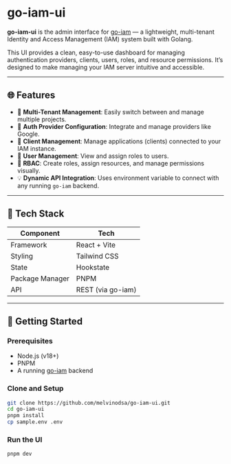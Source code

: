 # go-iam-ui

**go-iam-ui** is the admin interface for [go-iam](https://github.com/melvinodsa/go-iam) — a lightweight, multi-tenant Identity and Access Management (IAM) system built with Golang.

This UI provides a clean, easy-to-use dashboard for managing authentication providers, clients, users, roles, and resource permissions. It’s designed to make managing your IAM server intuitive and accessible.

---

## 🌐 Features

- 🔀 **Multi-Tenant Management**: Easily switch between and manage multiple projects.
- 🔐 **Auth Provider Configuration**: Integrate and manage providers like Google.
- 🧩 **Client Management**: Manage applications (clients) connected to your IAM instance.
- 👤 **User Management**: View and assign roles to users.
- 🧱 **RBAC**: Create roles, assign resources, and manage permissions visually.
- 💡 **Dynamic API Integration**: Uses environment variable to connect with any running `go-iam` backend.

---

## 🧰 Tech Stack

| Component       | Tech              |
| --------------- | ----------------- |
| Framework       | React + Vite      |
| Styling         | Tailwind CSS      |
| State           | Hookstate         |
| Package Manager | PNPM              |
| API             | REST (via go-iam) |

---

## 🚀 Getting Started

### Prerequisites

- Node.js (v18+)
- PNPM
- A running [go-iam](https://github.com/melvinodsa/go-iam) backend

### Clone and Setup

```bash
git clone https://github.com/melvinodsa/go-iam-ui.git
cd go-iam-ui
pnpm install
cp sample.env .env
```

### Run the UI

```bash
pnpm dev
```
